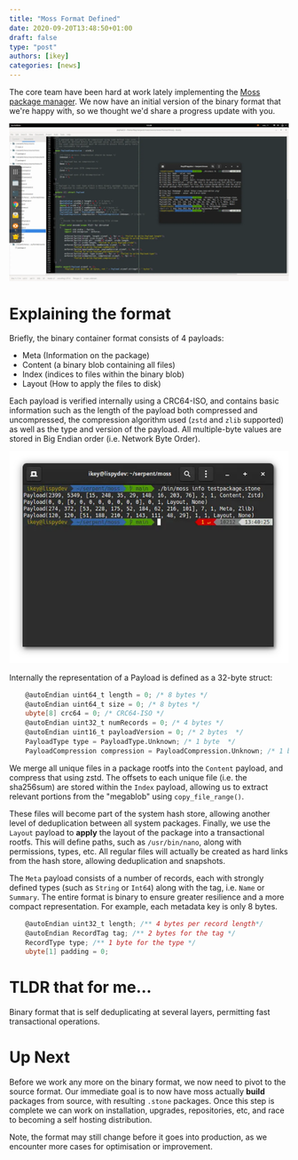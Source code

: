 ```yaml
---
title: "Moss Format Defined"
date: 2020-09-20T13:48:50+01:00
draft: false
type: "post"
authors: [ikey]
categories: [news]
---
```


The core team have been hard at work lately implementing the [Moss package manager](https://github.com/serpent-linux/moss).
We now have an initial version of the binary format that we're happy with, so we thought we'd share a progress update
with you.

<!--more-->

![Development work on moss](../../static/img/blog/moss-format-defined/Featured.webp)

# Explaining the format

Briefly, the binary container format consists of 4 payloads:

 - Meta (Information on the package)
 - Content (a binary blob containing all files)
 - Index (indices to files within the binary blob)
 - Layout (How to apply the files to disk)

Each payload is verified internally using a CRC64-ISO, and contains basic information such as the length of the payload
both compressed and uncompressed, the compression algorithm used (`zstd` and `zlib` supported) as well as the type and
version of the payload. All multiple-byte values are stored in Big Endian order (i.e. Network Byte Order).

![Payloads](/static/img/blog/moss-format-defined/Payloads.webp "All relevant payloads")

Internally the representation of a Payload is defined as a 32-byte struct:

```d
    @autoEndian uint64_t length = 0; /* 8 bytes */
    @autoEndian uint64_t size = 0; /* 8 bytes */
    ubyte[8] crc64 = 0; /* CRC64-ISO */
    @autoEndian uint32_t numRecords = 0; /* 4 bytes */
    @autoEndian uint16_t payloadVersion = 0; /* 2 bytes  */
    PayloadType type = PayloadType.Unknown; /* 1 byte  */
    PayloadCompression compression = PayloadCompression.Unknown; /* 1 byte */
```

We merge all unique files in a package rootfs into the `Content` payload, and compress that using zstd. The offsets to
each unique file (i.e. the sha256sum) are stored within the `Index` payload, allowing us to extract relevant portions
from the "megablob" using `copy_file_range()`.

These files will become part of the system hash store, allowing another level of deduplication between all system
packages. Finally, we use the `Layout` payload to **apply** the layout of the package into a transactional rootfs.
This will define paths, such as `/usr/bin/nano`, along with permissions, types, etc. All regular files will actually
be created as hard links from the hash store, allowing deduplication and snapshots.

The `Meta` payload consists of a number of records, each with strongly defined types (such as `String` or `Int64`) along
with the tag, i.e. `Name` or `Summary`. The entire format is binary to ensure greater resilience and a more compact
representation. For example, each metadata key is only 8 bytes.

```d
    @autoEndian uint32_t length; /** 4 bytes per record length*/
    @autoEndian RecordTag tag; /** 2 bytes for the tag */
    RecordType type; /** 1 byte for the type */
    ubyte[1] padding = 0;
```


# TLDR that for me...

Binary format that is self deduplicating at several layers, permitting fast transactional operations.

# Up Next

Before we work any more on the binary format, we now need to pivot to the source format. Our immediate goal is to now
have moss actually **build** packages from source, with resulting `.stone` packages. Once this step is complete we can
work on installation, upgrades, repositories, etc, and race to becoming a self hosting distribution.

Note, the format may still change before it goes into production, as we encounter more cases for optimisation or
improvement.
